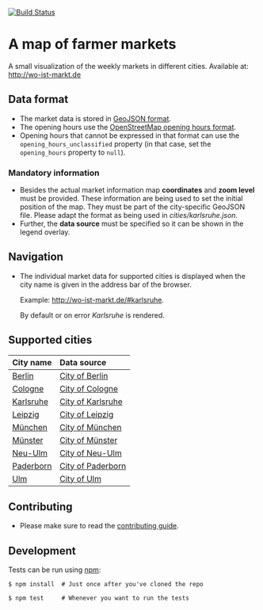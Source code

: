 [![Build Status](https://travis-ci.org/wo-ist-markt/wo-ist-markt.github.io.svg?branch=master)](https://travis-ci.org/wo-ist-markt/wo-ist-markt.github.io)

# A map of farmer markets

A small visualization of the weekly markets in different cities. Available at: http://wo-ist-markt.de


## Data format

* The market data is stored in [GeoJSON format][geojson].
* The opening hours use the [OpenStreetMap opening hours format][osm-openinghours].
* Opening hours that cannot be expressed in that format can use the `opening_hours_unclassified`
  property (in that case, set the `opening_hours` property to `null`).


### Mandatory information

* Besides the actual market information map **coordinates** and **zoom level** must be provided.
  These information are being used to set the initial position of the map. They must be part of
  the city-specific GeoJSON file. Please adapt the format as being used in *cities/karlsruhe.json*.
* Further, the **data source** must be specified so it can be shown in the legend overlay.


## Navigation

* The individual market data for supported cities is displayed when the city name is given in the
  address bar of the browser.

  Example: http://wo-ist-markt.de/#karlsruhe.

  By default or on error *Karlsruhe* is rendered.


## Supported cities

|City name|Data source|
|:---|:---|
|[Berlin][berlin-wikipedia]|[City of Berlin][berlin-markets]|
|[Cologne][cologne-wikipedia]|[City of Cologne][cologne-markets]|
|[Karlsruhe][karlsruhe-wikipedia]|[City of Karlsruhe][karlsruhe-markets]|
|[Leipzig][leipzig-wikipedia]|[City of Leipzig][leipzig-markets]|
|[München][muenchen-wikipedia]|[City of München][muenchen-markets]|
|[Münster][muenster-wikipedia]|[City of Münster][muenster-markets]|
|[Neu-Ulm][neu-ulm-wikipedia]|[City of Neu-Ulm][neu-ulm-markets]|
|[Paderborn][paderborn-wikipedia]|[City of Paderborn][paderborn-markets]|
|[Ulm][ulm-wikipedia]|[City of Ulm][ulm-markets]|


## Contributing

* Please make sure to read the [contributing guide](CONTRIBUTING.md).


## Development

Tests can be run using [npm][npm]:

    $ npm install  # Just once after you've cloned the repo

    $ npm test     # Whenever you want to run the tests


[geojson]: http://geojson.org
[osm-openinghours]: https://wiki.openstreetmap.org/wiki/Key:opening_hours/specification
[npm]: https://www.npmjs.com

[berlin-wikipedia]: https://en.wikipedia.org/wiki/Berlin
[berlin-markets]: http://daten.berlin.de/datensaetze/wochen-und-tr%C3%B6delm%C3%A4rkte
[cologne-wikipedia]: https://en.wikipedia.org/wiki/Cologne
[cologne-markets]: http://www.offenedaten-koeln.de/dataset/wochenmaerkte-koeln
[karlsruhe-wikipedia]: https://en.wikipedia.org/wiki/Karlsruhe
[karlsruhe-markets]: http://www.karlsruhe.de/b3/maerkte/wochenmarkte.de
[leipzig-wikipedia]: https://en.wikipedia.org/wiki/Leipzig
[leipzig-markets]: https://www.leipzig.de/freizeit-kultur-und-tourismus/einkaufen-und-ausgehen/maerkte/
[muenchen-wikipedia]: https://en.wikipedia.org/wiki/M%C3%BCnchen
[muenchen-markets]: https://www.opengov-muenchen.de/dataset/maerkte
[muenster-wikipedia]: https://en.wikipedia.org/wiki/M%C3%BCnster
[muenster-markets]: http://www.muenster.de/stadt/maerkte/markt.html
[neu-ulm-wikipedia]: https://en.wikipedia.org/wiki/Neu-Ulm
[neu-ulm-markets]: http://nu.neu-ulm.de/de/neu-ulm-erleben/veranstaltungen/feste-maerkte/wochenmarkt/
[paderborn-wikipedia]: https://en.wikipedia.org/wiki/Paderborn
[paderborn-markets]: http://www.paderborn.de/microsite/wochenmarkt/marktinfos/109010100000079411.php?p=5,1
[ulm-wikipedia]: https://en.wikipedia.org/wiki/Ulm
[ulm-markets]: http://www.ulm-messe.de/marktwesen/wochenmarkt_ulm_soeflingen.97943.21332,97940,97943.htm
